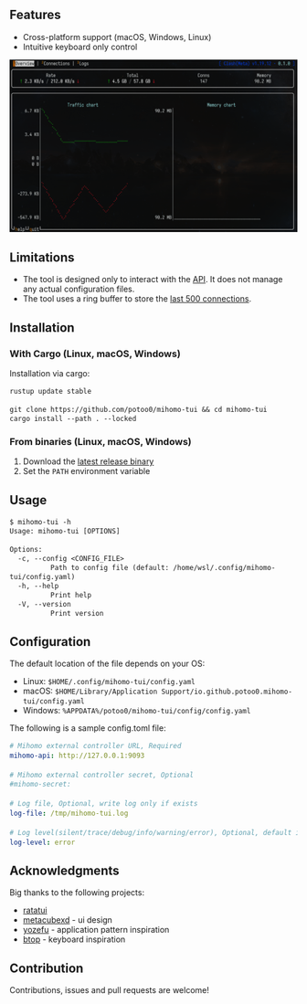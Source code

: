 ## Features

- Cross-platform support (macOS, Windows, Linux)
- Intuitive keyboard only control

![demo](/docs/assets/demo.gif)

## Limitations

- The tool is designed only to interact with the [API](https://wiki.metacubex.one/api/). It does not manage any actual configuration files.
- The tool uses a ring buffer to store the [last 500 connections](/src/components/mod.rs#L31).

## Installation

### With Cargo (Linux, macOS, Windows)

Installation via cargo:

```shell
rustup update stable

git clone https://github.com/potoo0/mihomo-tui && cd mihomo-tui
cargo install --path . --locked

```

### From binaries (Linux, macOS, Windows)

1. Download the [latest release binary](https://github.com/potoo0/mihomo-tui/releases)
2. Set the `PATH` environment variable

## Usage

```
$ mihomo-tui -h
Usage: mihomo-tui [OPTIONS]

Options:
  -c, --config <CONFIG_FILE>
          Path to config file (default: /home/wsl/.config/mihomo-tui/config.yaml)
  -h, --help
          Print help
  -V, --version
          Print version
```

## Configuration

The default location of the file depends on your OS:

- Linux: `$HOME/.config/mihomo-tui/config.yaml`
- macOS: `$HOME/Library/Application Support/io.github.potoo0.mihomo-tui/config.yaml`
- Windows: `%APPDATA%/potoo0/mihomo-tui/config/config.yaml`

The following is a sample config.toml file:

```yaml
# Mihomo external controller URL, Required
mihomo-api: http://127.0.0.1:9093

# Mihomo external controller secret, Optional
#mihomo-secret:

# Log file, Optional, write log only if exists
log-file: /tmp/mihomo-tui.log

# Log level(silent/trace/debug/info/warning/error), Optional, default is error.
log-level: error
```

## Acknowledgments

Big thanks to the following projects:

- [ratatui](https://github.com/ratatui/ratatui)
- [metacubexd](https://github.com/MetaCubeX/metacubexd) - ui design
- [yozefu](https://github.com/MAIF/yozefu) - application pattern inspiration
- [btop](https://github.com/aristocratos/btop) - keyboard inspiration

## Contribution

Contributions, issues and pull requests are welcome!

